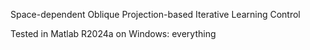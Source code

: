 Space-dependent Oblique Projection-based Iterative Learning Control

Tested in Matlab R2024a on Windows: everything
